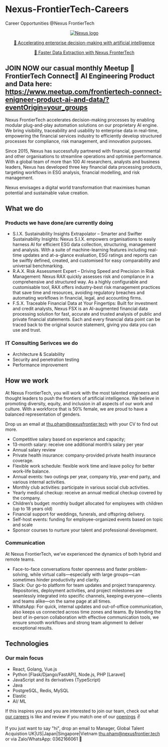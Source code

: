 # Nexus-FrontierTech-Careers
Career Opportunities @Nexus FrontierTech 

<p align="center">
  <a href="https://nexusfrontier.tech/">
    <img alt="Nexus logo" src="https://nexusfrontier.tech/wp-content/uploads/2023/10/Website_Nexus-Footer-Map-Graphic.png" />
  </a>
</p>


<p align="center">
  <a href="https://nexusfrontier.tech/wp-content/uploads/2022/08/Nexus-Corporate-Video-Aug-2022.mp4" type="video/mp4">
    🎥 Accelerating enterprise decision-making with artificial intelligence
  </a>
</p>


<p align="center">
  <a href="https://nexusfrontier.tech/wp-content/uploads/2022/01/Nexus_Data-Extraction-Video.mp4" type="video/mp4">
    🎥 Faster Data Extraction with Nexus FronterTech 
  </a>
</p>

JOIN NOW our casual monthly Meetup 🚀FrontierTech Connect🚀 AI Engineering Product and Data here:  https://www.meetup.com/frontiertech-connect-enigneer-product-ai-and-data/?eventOrigin=your_groups
---

Nexus FrontierTech accelerates decision-making processes by enabling modular plug-and-play automation solutions on our proprietary AI engine. We bring visibility, traceability and usability to enterprise data in real-time, empowering the financial services industry to efficiently develop structured processes for compliance, risk management, and innovation purposes.

Since 2015, Nexus has successfully partnered with financial, governmental and other organisations to streamline operations and optimise performance. With a global team of more than 100 AI researchers, analysts and business leaders, Nexus has developed three key financial data processing products, targeting workflows in ESG analysis, financial modelling, and risk management.

Nexus envisages a digital world transformation that maximises human potential and sustainable value creation.

## What we do

### Products we have done/are currently doing

* S.I.X. Sustainability Insights Extrapolator – Smarter and Swifter Sustainability Insights: Nexus S.I.X. empowers organisations to easily harness AI for efficient ESG data collection, structuring, management and analysis. With a suite of machine-learning features including real-time updates and at-a-glance evaluation, ESG ratings and reports can be swiftly defined, created, and customised for easy comparability and universal benchmarking.
* R.A.X. Risk Assessment Expert – Driving Speed and Precision in Risk Management: Nexus RAX quickly assesses risk and compliance in a comprehensive and structured way. As a highly configurable and customisable tool, RAX offers industry-best risk management practices that save time and resources, avoiding regulatory breaches and automating workflows in financial, legal, and accounting firms.
* F.S.X. Traceable Financial Data at Your Fingertips: Built for investment and credit analysts, Nexus FSX is an AI-augmented financial data processing solution for fast, accurate and trusted analysis of public and private financial statements. Each and every financial data point can be traced back to the original source statement, giving you data you can use and trust.

### IT Consulting Serivces we do

* Architecture & Scalability
* Security and penetration testing
* Performance improvement

## How we work

At Nexus FrontierTech, you will work with the most talented engineers and thought leaders to push the frontiers of artificial intelligence. We believe in promoting diversity, equity, and inclusion in all aspects of our work and culture. With a workforce that is 50% female, we are proud to have a balanced representation of genders. 

Drop us an email at thu.pham@nexusfrontier.tech with your CV to find out more.


* Competitive salary based on experience and capacity;
* 13-month salary: receive one additional month’s salary per year
* Annual salary review
* Private health insurance: company-provided private health insurance coverage.
* Flexible work schedule: flexible work time and leave policy for better work-life balance.
* Annual events: two outings per year, company trip, year-end party, and various internal activities.
* Monthly club activities: participate in various social club activities.
* Yearly medical checkup: receive an annual medical checkup covered by the company.
* Children’s budget: monthly budget allocated for employees with children (up to 18 years old)
* Financial support for weddings, funerals, and offspring delivery.
* Self-host events: funding for employee-organized events based on topic and scale
* Sponsor courses to nurture your talent and professional development.


### Communication

At Nexus FrontierTech, we’ve experienced the dynamics of both hybrid and remote teams. 
* Face-to-face conversations foster openness and faster problem-solving, while virtual calls—especially with large groups—can sometimes hinder productivity and clarity.
* Slack: Our go-to platform for team updates and project transparency. Repositories, deployment activities, and project milestones are seamlessly integrated into specific channels, keeping everyone—clients and teams alike—on the same page at all times.
* WhatsApp: For quick, internal updates and out-of-office communication, also keeps us connected across time zones and teams.
By blending the best of in-person collaboration with effective communication tools, we ensure smooth workflows and strong team alignment to deliver exceptional results.


## Technologies

### Our main focus

* React, Golang, Vue.js
* Python [Flask/Django/FastAPI], Node.js, PHP [Laravel]
* JavaScript and its derivatives (TypeScript)
* Java
* PostgreSQL, Redis, MySQL
* Elastic
* AI/ ML


If this inspires you and you are interested to join our team, check out what [our careers](https://revolutpeople.com/nexusfrontiertech/public/careers)
is like and review if you match one of our [openings](https://revolutpeople.com/nexusfrontiertech/public/careers) ✌️

If you just want to say "hi", drop an email to Manager, Global Talent Acquistion UK|US|Japan|Singapore|Vietnam thu.pham@nexusfrontier.tech or via Zalo/WhatsApp: 0362166061 👋
